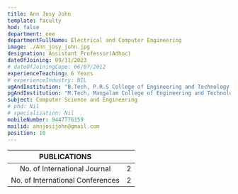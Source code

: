 ```yaml
---
title: Ann Josy John
template: faculty
hod: false
department: eee
departmentFullName: Electrical and Computer Engineering
image: ./Ann_josy_john.jpg
designation: Assistant Professor(Adhoc)
dateOfJoining: 09/11/2023
# dateOfJoiningCape: 06/07/2012
experienceTeaching: 6 Years
# experienceIndustry: NIL
ugAndInstitution: "B.Tech, P.R.S College of Engineering and Technology Thiruvananthapuram, Kerala University"
pgAndInstitution: "M.Tech, Mangalam College of Engineering and Technology Kottayam, M.G.University"
subject: Computer Science and Engineering
# phd: Nil
# specialization: Nil
mobileNumber: 9447776159
mailid: annjosijohn@gmail.com
position: 10
---
```

|           PUBLICATIONS           |     |
| :------------------------------: | :-: |
|   No. of International Journal   |  2  |
| No. of International Conferences |  2  |
